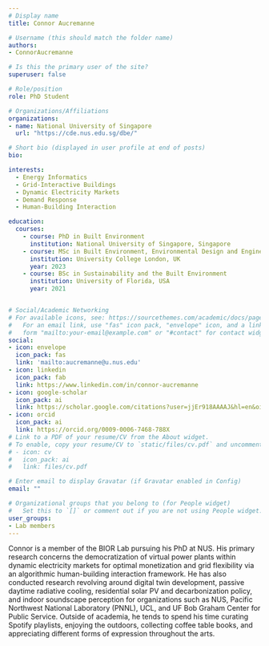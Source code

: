 ```yaml
---
# Display name
title: Connor Aucremanne

# Username (this should match the folder name)
authors:
- ConnorAucremanne

# Is this the primary user of the site?
superuser: false

# Role/position
role: PhD Student

# Organizations/Affiliations
organizations:
- name: National University of Singapore
  url: "https://cde.nus.edu.sg/dbe/"

# Short bio (displayed in user profile at end of posts)
bio:

interests:
  - Energy Informatics
  - Grid-Interactive Buildings
  - Dynamic Electricity Markets
  - Demand Response
  - Human-Building Interaction

education:
  courses:
    - course: PhD in Built Environment
      institution: National University of Singapore, Singapore
    - course: MSc in Built Environment, Environmental Design and Engineering
      institution: University College London, UK
      year: 2023
    - course: BSc in Sustainability and the Built Environment
      institution: University of Florida, USA
      year: 2021


# Social/Academic Networking
# For available icons, see: https://sourcethemes.com/academic/docs/page-builder/#icons
#   For an email link, use "fas" icon pack, "envelope" icon, and a link in the
#   form "mailto:your-email@example.com" or "#contact" for contact widget.
social:
- icon: envelope
  icon_pack: fas
  link: 'mailto:aucremanne@u.nus.edu'
- icon: linkedin
  icon_pack: fab
  link: https://www.linkedin.com/in/connor-aucremanne
- icon: google-scholar
  icon_pack: ai
  link: https://scholar.google.com/citations?user=jjEr918AAAAJ&hl=en&oi=ao
- icon: orcid
  icon_pack: ai
  link: https://orcid.org/0009-0006-7468-788X
# Link to a PDF of your resume/CV from the About widget.
# To enable, copy your resume/CV to `static/files/cv.pdf` and uncomment the lines below.
# - icon: cv
#   icon_pack: ai
#   link: files/cv.pdf

# Enter email to display Gravatar (if Gravatar enabled in Config)
email: ""

# Organizational groups that you belong to (for People widget)
#   Set this to `[]` or comment out if you are not using People widget.
user_groups:
- Lab members
---
```

Connor is a member of the BIOR Lab pursuing his PhD at NUS. His primary research concerns the democratization of virtual power plants within dynamic electricity markets for optimal monetization and grid flexibility via an algorithmic human-building interaction framework. He has also conducted research revolving around digital twin development, passive daytime radiative cooling, residential solar PV and decarbonization policy, and indoor soundscape perception for organizations such as NUS, Pacific Northwest National Laboratory (PNNL), UCL, and UF Bob Graham Center for Public Service. Outside of academia, he tends to spend his time curating Spotify playlists, enjoying the outdoors, collecting coffee table books, and appreciating different forms of expression throughout the arts.